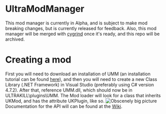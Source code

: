 # UltraModManager
This mod manager is currently in Alpha, and is subject to make mod breaking changes, but is currently released for feedback. Also, this mod manager will be merged with [cygrind](https://github.com/cygrind) once it's ready, and this repo will be archived.
# Creating a mod
First you will need to download an installation of UMM (an installation tutorial can be found [here](https://youtu.be/meNiXcbPh_s)), and then you will need to create a new Class Library (.NET Framework) in Visual Studio (preferably using C# version 4.7.2). After that, reference UMM.dll, which should now be in ULTRAKILL\plugins\UMM\. The Mod loader will look for a class that inherits UKMod, and has the attribute UKPlugin, like so.
![Obscenely big picture](https://user-images.githubusercontent.com/58375877/183227327-4396fe56-3004-45ba-9b4d-fbc28556784f.png) <br>
Documentation for the API will can be found at the [Wiki](https://github.com/Temperz87/ultra-mod-manager/wiki).
